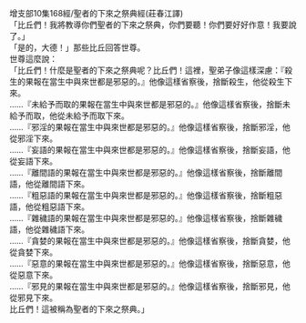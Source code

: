 增支部10集168經/聖者的下來之祭典經(莊春江譯)  
「比丘們！我將教導你們聖者的下來之祭典，你們要聽！你們要好好作意！我要說了。」  
「是的，大德！」那些比丘回答世尊。  
世尊這麼說：  
「比丘們！什麼是聖者的下來之祭典呢？比丘們！這裡，聖弟子像這樣深慮：『殺生的果報在當生中與來世都是邪惡的。』他像這樣省察後，捨斷殺生，他從殺生下來。  
……『未給予而取的果報在當生中與來世都是邪惡的。』他像這樣省察後，捨斷未給予而取，他從未給予而取下來。  
……『邪淫的果報在當生中與來世都是邪惡的。』他像這樣省察後，捨斷邪淫，他從邪淫下來。  
……『妄語的果報在當生中與來世都是邪惡的。』他像這樣省察後，捨斷妄語，他從妄語下來。  
……『離間語的果報在當生中與來世都是邪惡的。』他像這樣省察後，捨斷離間語，他從離間語下來。  
……『粗惡語的果報在當生中與來世都是邪惡的。』他像這樣省察後，捨斷粗惡語，他從粗惡語下來。  
……『雜穢語的果報在當生中與來世都是邪惡的。』他像這樣省察後，捨斷雜穢語，他從雜穢語下來。  
……『貪婪的果報在當生中與來世都是邪惡的。』他像這樣省察後，捨斷貪婪，他從貪婪下來。  
……『惡意的果報在當生中與來世都是邪惡的。』他像這樣省察後，捨斷惡意，他從惡意下來。  
……『邪見的果報在當生中與來世都是邪惡的。』他像這樣省察後，捨斷邪見，他從邪見下來。  
比丘們！這被稱為聖者的下來之祭典。」  
  
  
